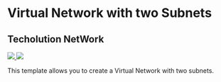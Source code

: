 # Virtual Network with two Subnets

## Techolution NetWork

<a href="https://portal.azure.com/#create/Microsoft.Template/uri/https%3A%2F%2Fraw.githubusercontent.com%2FAzure%2Fazure-quickstart-templates%2Fmaster%2F101-vnet-two-subnets%2Fazuredeploy.json" target="_blank">
    <img src="http://azuredeploy.net/deploybutton.png"/>
</a>


<a href="https://portal.azure.com/#create/Microsoft.Template/uri/https%3A%2F%2Fraw.githubusercontent.com%2FTecholution%2FAzure-Infra%2Fmaster%2Fvnet-two-subnets%2Fazuredeploy.json" target="_blank">
    <img src="http://azuredeploy.net/deploybutton.png"/>
</a>

This template allows you to create a Virtual Network with two subnets.
